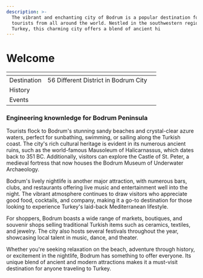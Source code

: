 ```yaml
---
description: >-
  The vibrant and enchanting city of Bodrum is a popular destination for
  tourists from all around the world. Nestled in the southwestern region of
  Turkey, this charming city offers a blend of ancient hi
---
```


# Welcome



<table data-view="cards"><thead><tr><th></th><th></th><th></th></tr></thead><tbody><tr><td>Destination</td><td>56 Different District in Bodrum City</td><td></td></tr><tr><td>History</td><td></td><td></td></tr><tr><td>Events</td><td></td><td></td></tr></tbody></table>

### Engineering knownledge for Bodrum Peninsula



Tourists flock to Bodrum's stunning sandy beaches and crystal-clear azure waters, perfect for sunbathing, swimming, or sailing along the Turkish coast. The city's rich cultural heritage is evident in its numerous ancient ruins, such as the world-famous Mausoleum of Halicarnassus, which dates back to 351 BC. Additionally, visitors can explore the Castle of St. Peter, a medieval fortress that now houses the Bodrum Museum of Underwater Archaeology.

Bodrum's lively nightlife is another major attraction, with numerous bars, clubs, and restaurants offering live music and entertainment well into the night. The vibrant atmosphere continues to draw visitors who appreciate good food, cocktails, and company, making it a go-to destination for those looking to experience Turkey's laid-back Mediterranean lifestyle.

For shoppers, Bodrum boasts a wide range of markets, boutiques, and souvenir shops selling traditional Turkish items such as ceramics, textiles, and jewelry. The city also hosts several festivals throughout the year, showcasing local talent in music, dance, and theater.

Whether you're seeking relaxation on the beach, adventure through history, or excitement in the nightlife, Bodrum has something to offer everyone. Its unique blend of ancient and modern attractions makes it a must-visit destination for anyone traveling to Turkey.
